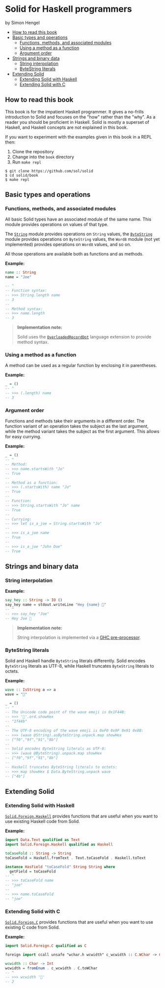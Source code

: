 # Solid for Haskell programmers

by Simon Hengel

<!--ts-->

   * [How to read this book](#how-to-read-this-book)
   * [Basic types and operations](#basic-types-and-operations)
      * [Functions, methods, and associated modules](#functions-methods-and-associated-modules)
      * [Using a method as a function](#using-a-method-as-a-function)
      * [Argument order](#argument-order)
   * [Strings and binary data](#strings-and-binary-data)
      * [String interpolation](#string-interpolation)
      * [ByteString literals](#bytestring-literals)
   * [Extending Solid](#extending-solid)
      * [Extending Solid with Haskell](#extending-solid-with-haskell)
      * [Extending Solid with C](#extending-solid-with-c)



<!--te-->

## How to read this book

This book is for the impatient Haskell programmer.  It gives a no-frills
introduction to Solid and focuses on the "how" rather than the "why".  As a
reader you should be proficient in Haskell. Solid is mostly a superset of
Haskell, and Haskell concepts are not explained in this book.

If you want to experiment with the examples given in this book in a REPL then:

1. Clone the repository
1. Change into the `book` directory
1. Run `make repl`

```
$ git clone https://github.com/sol/solid
$ cd solid/book
$ make repl
```

## Basic types and operations

### Functions, methods, and associated modules

All basic Solid types have an associated module of the same name.  This module
provides operations on values of that type.

The [`String`][string] module provides operations on `String` values, the
[`ByteString`][byte-string] module provides operations on `ByteString` values,
the `Word8` module (not yet implemented) provides operations on `Word8` values,
and so on.

All those operations are available both as functions and as methods.

**Example:**

```haskell
name :: String
name = "Joe"
```

```haskell
-- ^
-- Function syntax:
-- >>> String.length name
-- 3
--
-- Method syntax:
-- >>> name.length
-- 3
```

> __Implementation note:__
>
> Solid uses the [`OverloadedRecordDot`][overloaded_record_dot] language
> extension to provide method syntax.

### Using a method as a function

A method can be used as a regular function by enclosing it in parentheses.

**Example:**

```haskell
_ = ()
-- ^
-- >>> (.length) name
-- 3
```

### Argument order

Functions and methods take their arguments in a different order.  The function
variant of an operation takes the subject as the last argument, while the
method variant takes the subject as the first argument.  This allows for easy
currying.

**Example:**

```haskell
_ = ()
-- ^
-- Method:
-- >>> name.startsWith "Jo"
-- True
--
-- Method as a function:
-- >>> (.startsWith) name "Jo"
-- True
--
-- Function:
-- >>> String.startsWith "Jo" name
-- True
--
-- Currying:
-- >>> let is_a_joe = String.startsWith "Jo"
--
-- >>> is_a_joe name
-- True
--
-- >>> is_a_joe "John Doe"
-- True
```

## Strings and binary data

### String interpolation

**Example:**

```haskell
say_hey :: String -> IO ()
say_hey name = stdout.writeLine "Hey {name} 👋"
-- ^
-- >>> say_hey "Joe"
-- Hey Joe 👋
```
> __Implementation note:__
>
> String interpolation is implemented via a [GHC
> pre-processor][haskell-pre-processor].

### ByteString literals

Solid and Haskell handle `ByteString` literals differently.  Solid encodes
`ByteString` literals as UTF-8, while Haskell truncates `ByteString` literals
to octets.

**Example:**

```haskell
wave :: IsString a => a
wave = "👋"
```

```haskell
_ = ()
-- ^
-- The Unicode code point of the wave emoji is 0x1F44B:
-- >>> '👋'.ord.showHex
-- "1f44b"
--
-- The UTF-8 encoding of the wave emoji is 0xF0 0x9F 0x91 0x8B:
-- >>> (wave @String).asByteString.unpack.map showHex
-- ["f0","9f","91","8b"]
--
-- Solid encodes ByteString literals as UTF-8:
-- >>> (wave @ByteString).unpack.map showHex
-- ["f0","9f","91","8b"]
--
-- Haskell truncates ByteString literals to octets:
-- >>> map showHex $ Data.ByteString.unpack wave
-- ["4b"]
```

## Extending Solid

### Extending Solid with Haskell

[`Solid.Foreign.Haskell`][foreign-haskell] provides functions that are useful
when you want to use existing Haskell code from Solid.

**Example:**

```haskell top
import Data.Text qualified as Text
import Solid.Foreign.Haskell qualified as Haskell
```

```haskell
toCaseFold :: String -> String
toCaseFold = Haskell.fromText . Text.toCaseFold . Haskell.toText

instance HasField "toCaseFold" String String where
  getField = toCaseFold
-- ^
-- >>> toCaseFold name
-- "joe"
--
-- >>> name.toCaseFold
-- "joe"
```

### Extending Solid with C

[`Solid.Foreign.C`][foreign-c] provides functions that are useful when you want
to use existing C code from Solid.

**Example:**

```haskell top
import Solid.Foreign.C qualified as C
```

```haskell
foreign import ccall unsafe "wchar.h wcwidth" c_wcwidth :: C.WChar -> C.Int
```

```haskell
wcwidth :: Char -> Int
wcwidth = fromEnum . c_wcwidth . C.toWChar
-- ^
-- >>> wcwidth '👋'
-- 2
```
[string]: ../src/String.hs
[byte-string]: ../src/ByteString.hs
[bytes]:../src/Solid/Bytes.hs
[foreign-c]: ../src/Solid/Foreign/C.hs
[foreign-haskell]: ../src/Solid/Foreign/Haskell.hs
[overloaded_record_dot]: https://downloads.haskell.org/ghc/9.6.1/docs/users_guide/exts/overloaded_record_dot.html
[haskell-pre-processor]: https://downloads.haskell.org/ghc/9.6.1/docs/users_guide/phases.html#options-affecting-a-haskell-pre-processor
